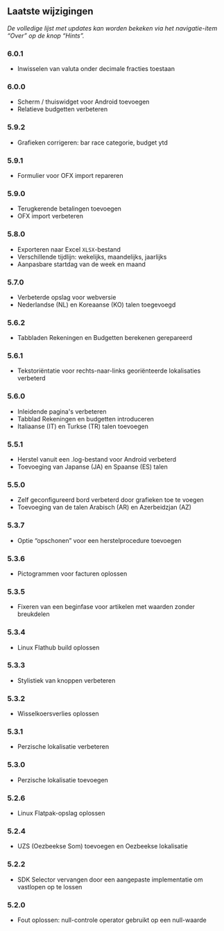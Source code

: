 ## Laatste wijzigingen

_De volledige lijst met updates kan worden bekeken via het navigatie-item “Over” op de knop “Hints”._

### 6.0.1
- Inwisselen van valuta onder decimale fracties toestaan

### 6.0.0
- Scherm / thuiswidget voor Android toevoegen
- Relatieve budgetten verbeteren

### 5.9.2
- Grafieken corrigeren: bar race categorie, budget ytd

### 5.9.1
- Formulier voor OFX import repareren

### 5.9.0
- Terugkerende betalingen toevoegen
- OFX import verbeteren

### 5.8.0
- Exporteren naar Excel `XLSX`-bestand
- Verschillende tijdlijn: wekelijks, maandelijks, jaarlijks
- Aanpasbare startdag van de week en maand

### 5.7.0
- Verbeterde opslag voor webversie
- Nederlandse (NL) en Koreaanse (KO) talen toegevoegd

### 5.6.2
- Tabbladen Rekeningen en Budgetten berekenen gerepareerd

### 5.6.1
- Tekstoriëntatie voor rechts-naar-links georiënteerde lokalisaties verbeterd 

### 5.6.0
- Inleidende pagina's verbeteren
- Tabblad Rekeningen en budgetten introduceren
- Italiaanse (IT) en Turkse (TR) talen toevoegen

### 5.5.1
- Herstel vanuit een .log-bestand voor Android verbeterd
- Toevoeging van Japanse (JA) en Spaanse (ES) talen 

### 5.5.0
- Zelf geconfigureerd bord verbeterd door grafieken toe te voegen
- Toevoeging van de talen Arabisch (AR) en Azerbeidzjan (AZ)

### 5.3.7
- Optie “opschonen” voor een herstelprocedure toevoegen  

### 5.3.6
- Pictogrammen voor facturen oplossen

### 5.3.5
- Fixeren van een beginfase voor artikelen met waarden zonder breukdelen

### 5.3.4
- Linux Flathub build oplossen

### 5.3.3
- Stylistiek van knoppen verbeteren

### 5.3.2
- Wisselkoersverlies oplossen

### 5.3.1
- Perzische lokalisatie verbeteren

### 5.3.0
- Perzische lokalisatie toevoegen

### 5.2.6
- Linux Flatpak-opslag oplossen

### 5.2.4
- UZS (Oezbeekse Som) toevoegen en Oezbeekse lokalisatie

### 5.2.2
- SDK Selector vervangen door een aangepaste implementatie om vastlopen op te lossen

### 5.2.0
- Fout oplossen: null-controle operator gebruikt op een null-waarde
